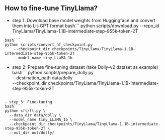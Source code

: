 ## How to fine-tune TinyLlama?

- step 1: Download base model weights from Huggingface and convert them into Lit-GPT format
bash```
python scripts/download.py --repo_id TinyLlama/TinyLlama-1.1B-intermediate-step-955k-token-2T
```
bash```
python scripts/convert_hf_checkpoint.py 
	--checkpoint_dir checkpoints/TinyLlama/TinyLlama-1.1B-intermediate-step-955k-token-2T 
	--model_name tiny_LLaMA_1b
```

- step 2: Prepare fine-tuning dataset (take Dolly-v2 dataset as example)
bash```
python scripts/prepare_dolly.py \
  --destination_path data/dolly \
  --checkpoint_dir checkpoints/TinyLlama/TinyLlama-1.1B-intermediate-step-955k-token-2T
```

- step 3: Fine-tuning
bash```
python sft/ft.py \
  --data_dir data/dolly \
  --model_name tiny_LLaMA_1b \
  --checkpoint_dir checkpoints/TinyLlama/TinyLlama-1.1B-intermediate-step-955k-token-2T \
  --out_dir out/dolly/
```